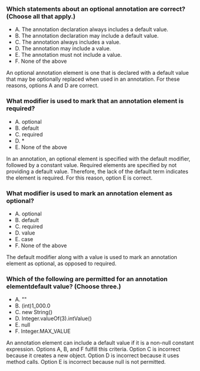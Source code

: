 ### Which statements about an optional annotation are correct? (Choose all that apply.)
* A. The annotation declaration always includes a default value.
* B. The annotation declaration may include a default value.
* C. The annotation always includes a value.
* D. The annotation may include a value.
* E. The annotation must not include a value.
* F. None of the above

An optional annotation element is one that is declared with a default value that may be optionally replaced when used in an annotation.
For these reasons, options A and D are correct.

### What modifier is used to mark that an annotation element is required?
*  A. optional
*  B. default
*  C. required
*  D. *
*  E. None of the above

In an annotation, an optional element is specified with the default modifier, followed by a constant value.
Required elements are specified by not providing a default value.
Therefore, the lack of the default term indicates the element is required. For this reason, option E is correct.

### What modifier is used to mark an annotation element as optional?
*  A. optional
*  B. default
*  C. required
*  D. value
*  E. case
*  F. None of the above

The default modifier along with a value is used to mark an annotation element as optional, as opposed to required.

### Which of the following are permitted for an annotation elementdefault value? (Choose three.)
*  A. ""
*  B. (int)1_000.0
*  C. new String()
*  D. Integer.valueOf(3).intValue()
*  E. null
*  F. Integer.MAX_VALUE

An annotation element can include a default value if it is a non-null constant expression.
Options A, B, and F fulfill this criteria.
Option C is incorrect because it creates a new object.
Option D is incorrect because it uses method calls.
Option E is incorrect because null is not permitted.